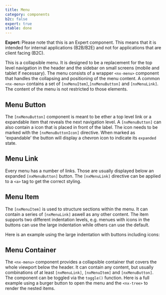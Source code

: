 ```yaml
---
title: Menu
category: components
b2c: false
expert: true
stable: done
---
```


<div class="docs-deprecation-warning">
  <strong>Expert: </strong>
  Please note that this is an Expert component. This means that it is intended for internal applications (B2B/B2E) and not for applications that are client facing (B2C).
</div>

This is a collapsible menu. It is designed to be a replacement for the top level navigation in the header and the sidebar on small screens (mobile and tablet if necessary).
The menu consists of a wrapper `<nx-menu>` component that handles the collapsing and positioning of the menu content.
A common `<nx-menu>` contains a set of `[nxMenuItem]`,`[nxMenuButton]` and `[nxMenuLink]`.
The content of the menu is not restricted to those elements.

## Menu Button

The `[nxMenuButton]` component is meant to be ether a top level link or a expandable item that reveals the next navigation level. A `[nxMenuButton]` can also contain a icon that is placed in front of the label.
The icon needs to be marked with the `[nxMenuButtonIcon]` directive.
When marked as 'expandable' the button will display a chevron icon to indicate its `expanded` state.

<!-- example(menu-button) -->
## Menu Link

Every menu has a number of links. Those are usually displayed below an expanded `[nxMenuButton]` button.
The `[nxMenuLink]` directive can be applied to a `<a>` tag to get the correct styling.
<!-- example(menu-link) -->

## Menu Item

The `[nxMenuItem]` is used to structure sections within the menu. It can contain a series of `[nxMenuLink]` aswell as any other content. The item supports two different indentation levels, e.g. menues with icons in the buttons can use the large indentation while others can use the default.
<!-- example(menu-item) -->

Here is an example using the large indentation with buttons including icons:
<!-- example(menu-item-with-icons) -->

## Menu Container

The `<nx-menu>` component provides a collapsible container that covers the whole viewport below the header.
It can contain any content, but usually combinations of at least `[nxMenuLink]`, `[nxMenuItem]` and `[nxMenuButton]`.
The component can be toggled via the `toggle()` function. Here is a full example using a burger button to open the menu and the `<nx-tree>` to render the nested items.
<!-- example(menu) -->

